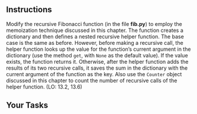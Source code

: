 ## Instructions

Modify the recursive Fibonacci function (in the file **fib.py**) to employ the memoization technique discussed in this chapter. The function creates a dictionary and then defines a nested recursive helper function. The base case is the same as before. However, before making a recursive call, the helper function looks up the value for the function’s current argument in the dictionary (use the method `get`, with `None` as the default value). If the value exists, the function returns it. Otherwise, after the helper function adds the results of its two recursive calls, it saves the sum in the dictionary with the current argument of the function as the key. Also use the `Counter` object discussed in this chapter to count the number of recursive calls of the helper function. (LO: 13.2, 13.6)

## Your Tasks
